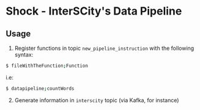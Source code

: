 # Shock - InterSCity's Data Pipeline

## Usage

1. Register functions in topic `new_pipeline_instruction` with the following syntax:
```sh
$ fileWithTheFunction;Function
```
i.e:
```sh
$ datapipeline;countWords
```

2. Generate information in `interscity` topic (via Kafka, for instance)

